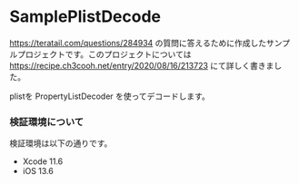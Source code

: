 # SamplePlistDecode

https://teratail.com/questions/284934 の質問に答えるために作成したサンプルプロジェクトです。このプロジェクトについては https://recipe.ch3cooh.net/entry/2020/08/16/213723 にて詳しく書きました。

plistを PropertyListDecoder を使ってデコードします。

### 検証環境について

検証環境は以下の通りです。

* Xcode 11.6
* iOS 13.6
